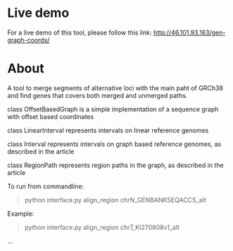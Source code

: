 
# Live demo

For a live demo of this tool, please follow this link:  http://46.101.93.163/gen-graph-coords/


# About
A tool to merge segments of alternative loci with the main paht of GRCh38 and find genes that covers both merged and unmerged paths.

class OffsetBasedGraph is a simple implementation of a sequence graph with offset based coordinates

class LinearInterval represents intervals on linear reference genomes

class Interval represents intervals on graph based reference genomes, as described in the article

class RegionPath represents region paths in the graph, as described in the article

 To run from commandline:
 
> python interface.py align_region chrN_GENBANKSEQACCS_alt

Example:

> python interface.py align_region chr7_KI270808v1_alt



...